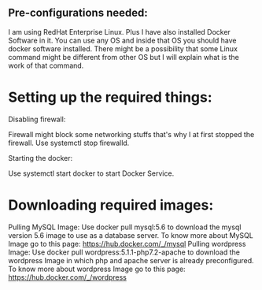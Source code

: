 ## Pre-configurations needed:
I am using RedHat Enterprise Linux. Plus I have also installed Docker Software in it. You can use any OS and inside that OS you should have docker software installed. There might be a possibility that some Linux command might be different from other OS but I will explain what is the work of that command.

# Setting up the required things:

Disabling firewall:

Firewall might block some networking stuffs that's why I at first stopped the firewall.
Use systemctl stop firewalld.

Starting the docker:

Use systemctl start docker to start Docker Service.

# Downloading required images:
Pulling MySQL Image:
Use docker pull mysql:5.6 to download the mysql version 5.6 image to use as a database server.
To know more about MySQL Image go to this page: https://hub.docker.com/_/mysql
Pulling wordpress Image:
Use docker pull wordpress:5.1.1-php7.2-apache to download the wordpress Image in which php and apache server is already preconfigured.
To know more about wordpress Image go to this page: https://hub.docker.com/_/wordpress

